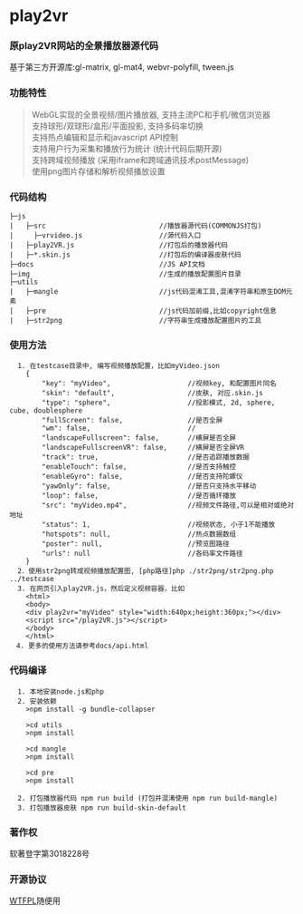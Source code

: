 # play2vr
### 原play2VR网站的全景播放器源代码   
基于第三方开源库:gl-matrix, gl-mat4, webvr-polyfill, tween.js

### 功能特性
>WebGL实现的全景视频/图片播放器, 支持主流PC和手机/微信浏览器   
>支持球形/双球形/盒形/平面投影, 支持多码率切换   
>支持热点编辑和显示和javascript API控制   
>支持用户行为采集和播放行为统计 (统计代码后期开源)   
>支持跨域视频播放 (采用iframe和跨域通讯技术postMessage)     
>使用png图片存储和解析视频播放设置   

### 代码结构
    ├─js
    |   ├─src                            //播放器源代码(COMMONJS打包)
    |     ├─vrvideo.js                   //源代码入口    
    |   ├─play2VR.js                     //打包后的播放器代码
    |   ├─*.skin.js                      //打包后的编译器皮肤代码
    ├─docs                               //JS API文档
    ├─img                                //生成的播放配置图片目录
    ├─utils                              
    |   ├─mangle                         //js代码混淆工具,混淆字符串和原生DOM元素
    |   ├─pre                            //js代码加前缀,比如copyright信息
    |   ├─str2png                        //字符串生成播放配置图片的工具
    
### 使用方法
```
  1. 在testcase目录中, 编写视频播放配置，比如myVideo.json
    {
        "key": "myVideo",                   //视频key, 和配置图片同名
        "skin": "default",                  //皮肤, 对应.skin.js
        "type": "sphere",                   //投影模式, 2d, sphere, cube, doublesphere
        "fullScreen": false,                //是否全屏
        "wm": false,                        //
        "landscapeFullscreen": false,       //横屏是否全屏
        "landscapeFullscreenVR": false,     //横屏是否全屏VR
        "track": true,                      //是否追踪播放数据
        "enableTouch": false,               //是否支持触控
        "enableGyro": false,                //是否支持陀螺仪
        "yawOnly": false,                   //是否只支持水平移动
        "loop": false,                      //是否循环播放
        "src": "myVideo.mp4",               //视频文件路径,可以是相对或绝对地址
        "status": 1,                        //视频状态, 小于1不能播放
        "hotspots": null,                   //热点数据数组
        "poster": null,                     //预览图路径
        "urls": null                        //各码率文件路径
    }  
  2．使用str2png转成视频播放配置图, [php路径]php ./str2png/str2png.php ../testcase
  3. 在网页引入play2VR.js，然后定义视频容器，比如
    <html>
    <body>
    <div play2vr="myVideo" style="width:640px;height:360px;"></div>
    <script src="/play2VR.js"></script>
    </body>
    </html>
　4. 更多的使用方法请参考docs/api.html
```
    
### 代码编译
```
  1. 本地安装node.js和php
  2. 安装依赖
    >npm install -g bundle-collapser
    
    >cd utils
    >npm install

    >cd mangle 
    >npm install

    >cd pre
    >npm install
    
  2. 打包播放器代码 npm run build (打包并混淆使用 npm run build-mangle)
  3. 打包播放器皮肤 npm run build-skin-default
```

### 著作权
软著登字第3018228号

### 开源协议
[WTFPL](http://www.wtfpl.net/)随便用